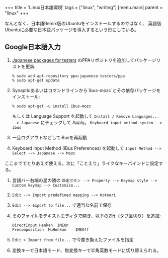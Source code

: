 +++
title = 'Linux日本語環境'
tags = ["linux", "writing"]
[menu.main]
  parent = "linux"
+++

なんとなく、日本語Remix版のUbuntuをインストールするのではなく、
英語版Ubuntuに必要な日本語パッケージを導入するという形にしている。

## Google日本語入力

1.  [Japanese packages for testers](https://launchpad.net/~japanese-testers/+archive/ppa)
    のPPAリポジトリを追加してパッケージリストを更新:

        % sudo add-apt-repository ppa:japanese-testers/ppa
        % sudo apt-get update

2.  Synapticあるいはコマンドラインから\`ibus-mozc\`とその依存パッケージをインストール:

        % sudo apt-get -u install ibus-mozc

    もしくは Language Support を起動して
    `Install / Remove Languages... --> Japanese`
    にチェックして Apply。
    `Keyboard input method system --> ibus`

3.  一旦ログアウトなどしてiBusを再起動
4.  Keyboard Input Method (IBus Preferences) を起動して
    `Input Method --> Select --> Japanese --> Mozc`

ここまででとりあえず使える。次に「ことえり」ライクなキーバインドに設定する。

1.  言語バー右端の星の隣の
    `設定ボタン --> Property --> Keymap style --> Custom keymap --> Customize...`
2.  `Edit --> Import predefined mapping --> Kotoeri`
3.  `Edit --> Export to file...` で適当な名前で保存
4.  そのファイルをテキストエディタで開き、以下の2行（タブ区切り）を追加:

        DirectInput Henkan  IMEOn
        Precomposition  MuHenkan    IMEOff

5.  `Edit > Import from file...` で今書き換えたファイルを指定
6.  変換キーで日本語モード、無変換キーで半角英数モードに切り替えられる。
